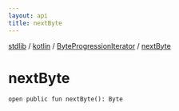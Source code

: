```yaml
---
layout: api
title: nextByte
---
```

[stdlib](../../index.html) / [kotlin](../index.html) / [ByteProgressionIterator](index.html) / [nextByte](nextByte.html)

# nextByte

```
open public fun nextByte(): Byte
```
